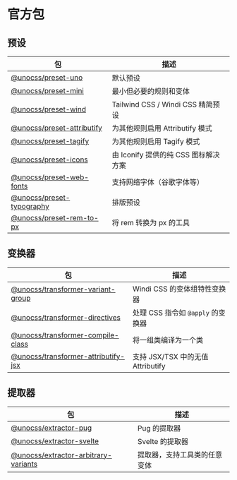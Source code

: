 # 官方包

## 预设

| 包                                                 | 描述                                 |
| -------------------------------------------------- | ------------------------------------ |
| [@unocss/preset-uno](/presets/uno)                 | 默认预设                             |
| [@unocss/preset-mini](/presets/mini)               | 最小但必要的规则和变体               |
| [@unocss/preset-wind](/presets/wind)               | Tailwind CSS / Windi CSS 精简预设    |
| [@unocss/preset-attributify](/presets/attributify) | 为其他规则启用 Attributify 模式      |
| [@unocss/preset-tagify](/presets/tagify)           | 为其他规则启用 Tagify 模式           |
| [@unocss/preset-icons](/presets/icons)             | 由 Iconify 提供的纯 CSS 图标解决方案 |
| [@unocss/preset-web-fonts](/presets/web-fonts)     | 支持网络字体（谷歌字体等）           |
| [@unocss/preset-typography](/presets/typography)   | 排版预设                             |
| [@unocss/preset-rem-to-px](/presets/rem-to-px)     | 将 rem 转换为 px 的工具              |

## 变换器

| 包                                                                   | 描述                              |
| -------------------------------------------------------------------- | --------------------------------- |
| [@unocss/transformer-variant-group](/transformers/variant-group)     | Windi CSS 的变体组特性变换器      |
| [@unocss/transformer-directives](/transformers/directives)           | 处理 CSS 指令如 `@apply` 的变换器 |
| [@unocss/transformer-compile-class](/transformers/compile-class)     | 将一组类编译为一个类              |
| [@unocss/transformer-attributify-jsx](/transformers/attributify-jsx) | 支持 JSX/TSX 中的无值 Attributify |

## 提取器

| 包                                                                     | 描述                         |
| ---------------------------------------------------------------------- | ---------------------------- |
| [@unocss/extractor-pug](/extractors/pug)                               | Pug 的提取器                 |
| [@unocss/extractor-svelte](/extractors/svelte)                         | Svelte 的提取器              |
| [@unocss/extractor-arbitrary-variants](/extractors/arbitrary-variants) | 提取器，支持工具类的任意变体 |
